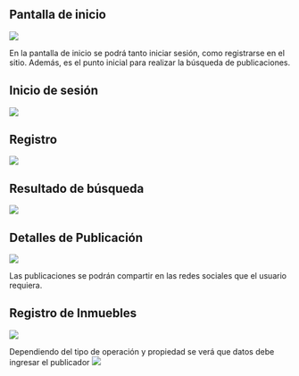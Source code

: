 ## Pantalla de inicio
![](https://github.com/dbm349/TPFinal-WEB/blob/master/Entrega1/Wireframes/Pantalla-Inicio.png)

En la pantalla de inicio se podrá tanto iniciar sesión, como registrarse en el sitio. Además, es el punto inicial para realizar la búsqueda de publicaciones.

## Inicio de sesión
![](https://github.com/dbm349/TPFinal-WEB/blob/master/Entrega1/Wireframes/Inicio-Sesion.png)

## Registro
![](https://github.com/dbm349/TPFinal-WEB/blob/master/Entrega1/Wireframes/Registro.png)

## Resultado de búsqueda
![](https://github.com/dbm349/TPFinal-WEB/blob/master/Entrega1/Wireframes/Resultados-Busqueda.png)

## Detalles de Publicación
![](https://github.com/dbm349/TPFinal-WEB/blob/master/Entrega1/Wireframes/Detalle-Publicacion.png)

Las publicaciones se podrán compartir en las redes sociales que el usuario requiera.

## Registro de Inmuebles
![](https://github.com/dbm349/TPFinal-WEB/blob/master/Entrega1/Wireframes/Registro-Inmueble.png)

Dependiendo del tipo de operación y propiedad se verá que datos debe ingresar el publicador
![](https://github.com/dbm349/TPFinal-WEB/blob/master/Entrega1/Wireframes/Formulario-Registro.png)


